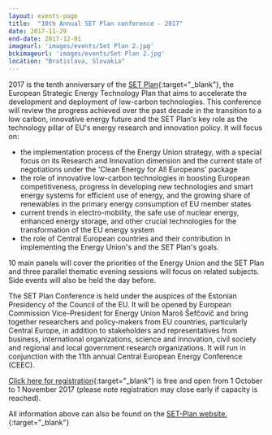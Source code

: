 ```yaml
---
layout: events-page
title:  "10th Annual SET Plan conference - 2017"
date: 2017-11-29
end-date: 2017-12-01
imageurl: 'images/events/Set Plan 2.jpg'
bckimageurl: 'images/events/Set Plan 2.jpg'
location: "Bratislava, Slovakia"
---
```


2017 is the tenth anniversary of the [SET Plan](https://ec.europa.eu/energy/en/topics/technology-and-innovation/strategic-energy-technology-plan){:target="_blank"}, the European Strategic Energy Technology Plan that aims to accelerate the development and deployment of low-carbon technologies. This conference will review the progress achieved over the past decade in the transition to a low carbon, innovative energy future and the SET Plan's key role as the technology pillar of EU's energy research and innovation policy.  It will focus on:

- the implementation process of the Energy Union strategy, with a special focus on its Research and Innovation dimension and the current state of negotiations under the 'Clean Energy for All Europeans' package
- the role of innovative low-carbon technologies in boosting European competitiveness, progress in developing new technologies and smart energy systems for efficient use of energy, and the growing share of renewables in the primary energy consumption of EU member states
- current trends in electro-mobility, the safe use of nuclear energy, enhanced energy storage, and other crucial technologies for the transformation of the EU energy system
- the role of Central European countries and their contribution in implementing the Energy Union's and the SET Plan's goals.

10 main panels will cover the priorities of the Energy Union and the SET Plan and three parallel thematic evening sessions will focus on related subjects. Side events will also be held the day before.

The SET Plan Conference is held under the auspices of the Estonian Presidency of the Council of the EU. It will be opened by European Commission Vice-President for Energy Union Maroš Šefčovič and bring together researchers and policy-makers from EU countries, particularly Central Europe, in addition to stakeholders and representatives from business, international organizations, science and innovation, civil society and regional and local government research organizations. It will run in conjunction with the 11th annual Central European Energy Conference (CEEC).

[Click here for registration](https://setis.ec.europa.eu/set-plan-process/steering-group-meetings/10th-annual-set-plan-conference-2017){:target="_blank"} is free and open from 1 October to 1 November 2017 (please note registration may close early if capacity is reached).

All information above can also be found on the [SET-Plan website.](https://setis.ec.europa.eu/set-plan-process/steering-group-meetings/10th-annual-set-plan-conference-2017){:target="_blank"}
